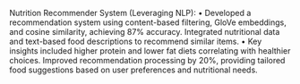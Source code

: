 Nutrition Recommender System (Leveraging NLP): 
•	Developed a recommendation system using content-based filtering, GloVe embeddings, and cosine similarity, achieving 87% accuracy. Integrated nutritional data and text-based food descriptions to recommend similar items. 
•	Key insights included higher protein and lower fat diets correlating with healthier choices. Improved recommendation processing by 20%, providing tailored food suggestions based on user preferences and nutritional needs.
